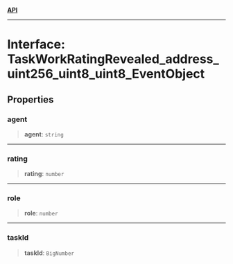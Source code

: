 [**API**](../../../README.md)

***

# Interface: TaskWorkRatingRevealed\_address\_uint256\_uint8\_uint8\_EventObject

## Properties

### agent

> **agent**: `string`

***

### rating

> **rating**: `number`

***

### role

> **role**: `number`

***

### taskId

> **taskId**: `BigNumber`

